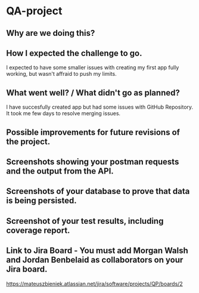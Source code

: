 # QA-project

## Why are we doing this? 


## How I expected the challenge to go. 
I expected to have some smaller issues with creating my first app fully working, but wasn't affraid to push my limits.
## What went well? / What didn't go as planned? 
I have succesfully created app but had some issues with GitHub Repository. It took me few days to resolve merging issues.
## Possible improvements for future revisions of the project. 

## Screenshots showing your postman requests and the output from the API. 

## Screenshots of your database to prove that data is being persisted. 

## Screenshot of your test results, including coverage report. 

## Link to Jira Board - You must add Morgan Walsh and Jordan Benbelaid as collaborators on your Jira board. 
https://mateuszbieniek.atlassian.net/jira/software/projects/QP/boards/2
